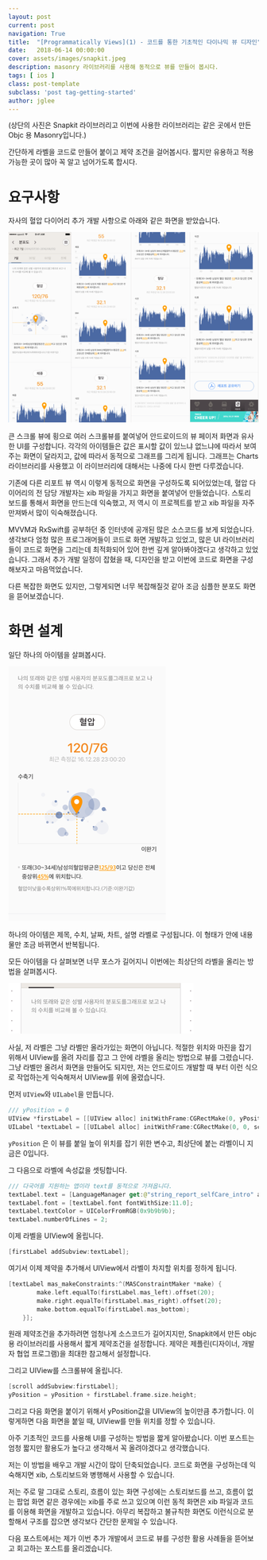 ```yaml
---
layout: post
current: post
navigation: True
title:  "[Programmatically Views](1) - 코드를 통한 기초적인 다이나믹 뷰 디자인"
date:   2018-06-14 00:00:00
cover: assets/images/snapkit.jpeg
description: masonry 라이브러리를 사용해 동적으로 뷰를 만들어 봅시다.
tags: [ ios ]
class: post-template
subclass: 'post tag-getting-started'
author: jglee
---
```


(상단의 사진은 Snapkit 라이브러리고 이번에 사용한 라이브러리는 같은 곳에서 만든 Objc 용 Masonry입니다.)



 간단하게 라벨을 코드로 만들어 붙이고 제약 조건을 걸어봅시다. 짧지만 유용하고 적용 가능한 곳이 많아 꼭 알고 넘어가도록 합시다.

# 요구사항

 자사의 혈압 다이어리 추가 개발 사항으로 아래와 같은 화면을 받았습니다.

![reportView](../assets/images/reportView.png)

 큰 스크롤 뷰에 횡으로 여러 스크롤뷰를 붙여넣어 안드로이드의 뷰 페이저 화면과 유사한 UI를 구성합니다. 각각의 아이템들은 값은 표시할 값이 있느냐 없느냐에 따라서 보여주는 화면이 달라지고, 값에 따라서 동적으로 그래프를 그리게 됩니다. 그래프는 Charts 라이브러리를 사용했고 이 라이브러리에 대해서는 나중에 다시 한번 다루겠습니다.

 기존에 다른 리포트 뷰 역시 이렇게 동적으로 화면을 구성하도록 되어있었는데, 혈압 다이어리의 전 담당 개발자는 xib 파일을 가지고 화면을 붙여넣어 만들었습니다. 스토리 보드를 통해서 화면을 만드는데 익숙했고, 저 역시 이 프로젝트를 받고 xib 파일을 자주 만져봐서 많이 익숙해졌습니다.

 MVVM과 RxSwift를 공부하던 중 인터넷에 공개된 많은 소스코드를 보게 되었습니다. 생각보다 엄청 많은 프로그래머들이 코드로 화면 개발하고 있었고, 많은 UI 라이브러리들이 코드로 화면을 그리는데 최적화되어 있어 한번 깊게 알아봐야겠다고 생각하고 있었습니다. 그래서 추가 개발 일정이 잡혔을 때, 디자인을 받고 이번에 코드로 화면을 구성해보자고 마음먹었습니다.

 다른 복잡한 화면도 있지만, 그렇게되면 너무 복잡해질것 같아 조금 심플한 분포도 화면을 뜯어보겠습니다.



# 화면 설계

 일단 하나의 아이템을 살펴봅시다.

![items](../assets/images/reportItme.png)

 하나의 아이템은 제목, 수치, 날짜, 차트, 설명 라벨로 구성됩니다. 이 형태가 안에 내용물만 조금 바뀌면서 반복됩니다.

 모든 아이템을 다 살펴보면 너무 포스가 길어지니 이번에는 최상단의 라벨을 올리는 방법을 살펴봅시다.

![topLabel](../assets/images/topLabel.png)

 사실, 저 라벨은 그냥 라벨만 올라가있는 화면이 아닙니다. 적절한 위치와 마진을 잡기 위해서 UIView를 올려 자리를 잡고 그 안에 라벨을 올리는 방법으로 뷰를 그렸습니다. 그냥 라벨만 올려서 화면을 만들어도 되지만, 저는 안드로이드 개발할 때 부터 이런 식으로 작업하는게 익숙해져서 UIView를 위에 올렸습니다.



먼저 `UIView`와 `UILabel`을 만듭니다.

```swift
/// yPosition = 0
UIView *firstLabel = [[UIView alloc] initWithFrame:CGRectMake(0, yPosition, scrollViewWidth, 40)];
UILabel *textLabel = [[UILabel alloc] initWithFrame:CGRectMake(0, 0, scrollViewWidth, 20)];
```

 `yPosition` 은 이 뷰를 붙일 높이 위치를 잡기 위한 변수고, 최상단에 붙는 라벨이니 지금은 0입니다.



그 다음으로 라벨에 속성값을 셋팅합니다.

```swift
/// 다국어를 지원하는 앱이라 text를 동적으로 가져옵니다.
textLabel.text = [LanguageManager get:@"string_report_selfCare_intro" alter:@""];
textLabel.font = [textLabel.font fontWithSize:11.0];
textLabel.textColor = UIColorFromRGB(0x9b9b9b);
textLabel.numberOfLines = 2;
```



이제 라벨을 UIView에 올립니다.

```swift
[firstLabel addSubview:textLabel];
```



여기서 이제 제약을 추가해서 UIView에서 라벨이 차지할 위치를 정하게 됩니다.

```swift
[textLabel mas_makeConstraints:^(MASConstraintMaker *make) {
        make.left.equalTo(firstLabel.mas_left).offset(20);
        make.right.equalTo(firstLabel.mas_right).offset(20);
        make.bottom.equalTo(firstLabel.mas_bottom);
    }];
```

 원래 제약조건을 추가하려면 엄청나게 소스코드가 길어지지만, Snapkit에서 만든 objc용 라이브러리를 사용해서 짧게 제약조건을 설정합니다. 제약은 제플린(디자이너, 개발자 협업 프로그램)을 최대한 참고해서 설정합니다.



그리고 UIView를 스크롤뷰에 올립니다.

```swift
[scroll addSubview:firstLabel];
yPosition = yPosition + firstLabel.frame.size.height;
```

그리고 다음 화면을 붙이기 위해서 yPosition값을 UIView의 높이만큼 추가합니다. 이렇게하면 다음 화면을 붙일 때, UIView를 만들 위치를 정할 수 있습니다.



  아주 기초적인 코드를 사용해 UI를 구성하는 방법을 짧게 알아봤습니다. 이번 포스트는 엄청 짧지만 활용도가 높다고 생각해서 꼭 올려야겠다고 생각했습니다.

 저는 이 방법을 배우고 개발 시간이 많이 단축되었습니다. 코드로 화면을 구성하는데 익숙해지면 xib, 스토리보드와 병행해서 사용할 수 있습니다.

 저는 주로 말 그대로 스토리, 흐름이 있는 화면 구성에는 스토리보드를 쓰고, 흐름이 없는 팝업 화면 같은 경우에는 xib를 주로 쓰고 있으며 이런 동적 화면은 xib 파일과 코드를 이용해 화면을 개발하고 있습니다. 아무리 복잡하고 불규칙한 화면도 이런식으로 분할해서 구조를 잡으면 생각보다 간단한 문제일 수 있습니다.

 다음 포스트에서는 제가 이번 추가 개발에서 코드로 뷰를 구성한 활용 사례들을 뜯어보고 회고하는 포스트를 올리겠습니다.
